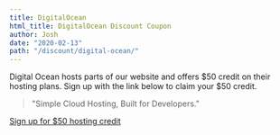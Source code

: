 ```yaml
---
title: DigitalOcean
html_title: DigitalOcean Discount Coupon
author: Josh
date: "2020-02-13"
path: "/discount/digital-ocean/"
---
```


Digital Ocean hosts parts of our website and offers $50 credit on their hosting plans. Sign up with the link below to claim your $50 credit.

> "Simple Cloud Hosting, Built for Developers."

<a class="is-large button is-link" href="https://m.do.co/c/974e5be9397c">Sign up for $50 hosting credit</a>
